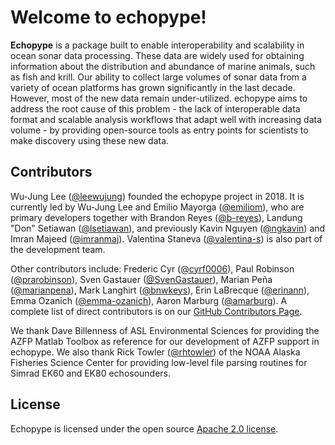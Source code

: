 # Welcome to echopype!

**Echopype** is a package built to enable interoperability and scalability
in ocean sonar data processing.
These data are widely used for obtaining information about the distribution and
abundance of marine animals, such as fish and krill.
Our ability to collect large volumes of sonar data from a variety of
ocean platforms has grown significantly in the last decade.
However, most of the new data remain under-utilized.
echopype aims to address the root cause of this problem - the lack of
interoperable data format and scalable analysis workflows that adapt well
with increasing data volume - by providing open-source tools as entry points for
scientists to make discovery using these new data.


## Contributors

Wu-Jung Lee ([@leewujung](https://github.com/leewujung)) founded the echopype project in 2018. It is currently led by Wu-Jung Lee and Emilio Mayorga ([@emiliom](https://github.com/emiliom)), who are primary developers together with Brandon Reyes ([@b-reyes](https://github.com/b-reyes)), Landung "Don" Setiawan ([@lsetiawan](https://github.com/lsetiawan)), and previously Kavin Nguyen ([@ngkavin](https://github.com/ngkavin)) and Imran Majeed ([@imranmaj](https://github.com/imranmaj)). Valentina Staneva ([@valentina-s](https://github.com/valentina-s)) is also part of the development team.

Other contributors include:
Frederic Cyr ([@cyrf0006](https://github.com/cyrf0006)),
Paul Robinson ([@prarobinson](https://github.com/prarobinson)),
Sven Gastauer ([@SvenGastauer](https://github.com/SvenGastauer)),
Marian Peña ([@marianpena](https://github.com/marianpena)),
Mark Langhirt ([@bnwkeys](https://github.com/bnwkeys)),
Erin LaBrecque ([@erinann](https://github.com/erinann)),
Emma Ozanich ([@emma-ozanich](https://github.com/emma-ozanich)),
Aaron Marburg ([@amarburg](https://github.com/amarburg)). A complete list of direct contributors is on our [GitHub Contributors Page](https://github.com/OSOceanAcoustics/echopype/graphs/contributors).

We thank Dave Billenness of ASL Environmental Sciences for
providing the AZFP Matlab Toolbox as reference for our
development of AZFP support in echopype.
We also thank Rick Towler ([@rhtowler](https://github.com/rhtowler))
of the NOAA Alaska Fisheries Science Center
for providing low-level file parsing routines for
Simrad EK60 and EK80 echosounders.


## License

Echopype is licensed under the open source
[Apache 2.0 license](https://opensource.org/licenses/Apache-2.0).

